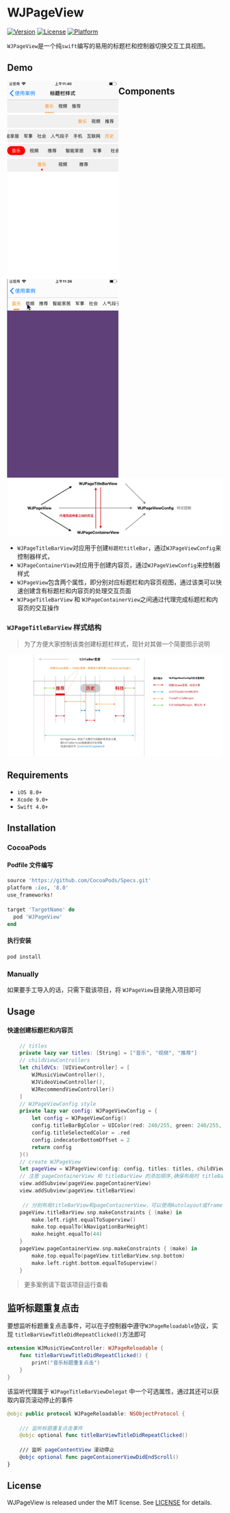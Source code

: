 # WJPageView

[![Version](https://img.shields.io/cocoapods/v/WJPageView.svg?style=flat)](http://cocoapods.org/pods/DNSPageView)
[![License](https://img.shields.io/cocoapods/l/WJPageView.svg?style=flat)](http://cocoapods.org/pods/DNSPageView)
[![Platform](https://img.shields.io/cocoapods/p/DNSPageView.svg?style=flat)](http://cocoapods.org/pods/WJPageView)

`WJPageView`是一个纯`swift`编写的易用的标题栏和控制器切换交互工具视图。



## Demo



<img src="https://github.com/WJCha/WJPageView/blob/master/Resource/title01.png" width="260" hegiht="463" style="float: left;" />

<img src="https://github.com/WJCha/WJPageView/blob/master/Resource/demo01.gif" width="260" hegiht="463" style="float: left;" />



## Components

![Components](https://github.com/WJCha/WJPageView/blob/master/Resource/结构.jpg)

- `WJPageTitleBarView`对应用于创建`标题栏titleBar`，通过`WJPageViewConfig`来控制器样式，
- `WJPageContainerView`对应用于创建内容页，通过`WJPageViewConfig`来控制器样式
- `WJPageView`包含两个属性，即分别对应标题栏和内容页视图，通过该类可以快速创建含有标题栏和内容页的处理交互页面
- `WJPageTitleBarView` 和 `WJPageContainerView`之间通过代理完成标题栏和内容页的交互操作

### `WJPageTitleBarView` 样式结构

> 为了方便大家控制该类创建标题栏样式，现针对其做一个简要图示说明

![titleBarView](https://github.com/WJCha/WJPageView/blob/master/Resource/titleBarView.jpg)



## Requirements

- `iOS 8.0+`
- `Xcode 9.0+`
- `Swift 4.0+`



## Installation

### CocoaPods

#### Podfile 文件编写
```ruby
source 'https://github.com/CocoaPods/Specs.git'
platform :ios, '8.0'
use_frameworks!

target 'TargetName' do
  pod 'WJPageView'
end
```
#### 执行安装
`pod install`

### Manually

如果要手工导入的话，只需下载该项目，将 `WJPageView`目录拖入项目即可



## Usage

#### 快速创建标题栏和内容页

```swift
    // titles
    private lazy var titles: [String] = ["音乐", "视频", "推荐"]
    // childViewControllers
    let childVCs: [UIViewController] = [
        WJMusicViewController(),
        WJVideoViewController(),
        WJRecommendViewController()
    ]
    // WJPageViewConfig style
    private lazy var config: WJPageViewConfig = {
        let config = WJPageViewConfig()
        config.titleBarBgColor = UIColor(red: 240/255, green: 240/255, blue: 240/255, alpha: 1.0)
        config.titleSelectedColor = .red
        config.indecatorBottomOffset = 2
        return config
    }()
    // create WJPageView
    let pageView = WJPageView(config: config, titles: titles, childViewControllers: childVCs)
    // 注意 pageContainerView 和 titleBarView 的添加顺序,确保布局时 titleBarView 不会被 pageContainerView 遮盖
    view.addSubview(pageView.pageContainerView)
    view.addSubview(pageView.titleBarView)

     // 分别布局titleBarView和pageContainerView，可以使用Autolayout或frame布局
    pageView.titleBarView.snp.makeConstraints { (make) in
        make.left.right.equalToSuperview()
        make.top.equalTo(kNavigationBarHeight)
        make.height.equalTo(44)
    }
    pageView.pageContainerView.snp.makeConstraints { (make) in
        make.top.equalTo(pageView.titleBarView.snp.bottom)
        make.left.right.bottom.equalToSuperview()
    }
```

> 更多案例请下载该项目运行查看



## 监听标题重复点击

要想监听标题重复点击事件，可以在子控制器中遵守`WJPageReloadable`协议，实现 `titleBarViewTitleDidRepeatClicked()`方法即可

```swift
extension WJMusicViewController: WJPageReloadable {
    func titleBarViewTitleDidRepeatClicked() {
        print("音乐标题重复点击")
    }
}
```

该监听代理属于 `WJPageTitleBarViewDelegat` 中一个可选属性，通过其还可以获取内容页滚动停止的事件

```swift
@objc public protocol WJPageReloadable: NSObjectProtocol {
    
    /// 监听标题重复点击事件
    @objc optional func titleBarViewTitleDidRepeatClicked()
    
    /// 监听 pageContentView 滚动停止
    @objc optional func pageContaionerViewDidEndScroll()
}
```

## License

WJPageView is released under the MIT license. See [LICENSE](https://github.com/WJCha/WJPageView/blob/master/LICENSE) for details.

